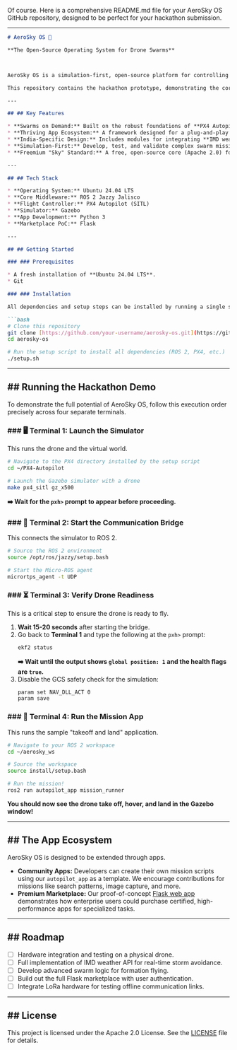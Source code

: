 Of course. Here is a comprehensive README.md file for your AeroSky OS GitHub repository, designed to be perfect for your hackathon submission.

-----

````markdown
# AeroSky OS 🚁

**The Open-Source Operating System for Drone Swarms**



AeroSky OS is a simulation-first, open-source platform for controlling autonomous drone swarms. Conceived as an "Android for the Sky," our mission is to democratize advanced drone technology for critical applications like emergency response, search and rescue, and logistics, with a special focus on tackling the unique environmental and connectivity challenges of India.

This repository contains the hackathon prototype, demonstrating the core OS, a sample mission application, and a proof-of-concept app marketplace.

---

## ## Key Features

* **Swarms on Demand:** Built on the robust foundations of **PX4 Autopilot** and **ROS 2**, enabling complex multi-drone coordination.
* **Thriving App Ecosystem:** A framework designed for a plug-and-play app ecosystem. Developers can contribute open-source mission apps or offer premium solutions through a marketplace.
* **India-Specific Design:** Includes modules for integrating **IMD weather data** to navigate monsoon conditions and planned support for **LoRa/SQLite** for operations in low-connectivity rural areas.
* **Simulation-First:** Develop, test, and validate complex swarm missions in the **Gazebo Simulator** without risking hardware.
* **Freemium "Sky" Standard:** A free, open-source core (Apache 2.0) for the community, with a path to monetization through a premium app marketplace for enterprise users.

---

## ## Tech Stack

* **Operating System:** Ubuntu 24.04 LTS
* **Core Middleware:** ROS 2 Jazzy Jalisco
* **Flight Controller:** PX4 Autopilot (SITL)
* **Simulator:** Gazebo
* **App Development:** Python 3
* **Marketplace PoC:** Flask

---

## ## Getting Started

### ### Prerequisites

* A fresh installation of **Ubuntu 24.04 LTS**.
* Git

### ### Installation

All dependencies and setup steps can be installed by running a single script.

```bash
# Clone this repository
git clone [https://github.com/your-username/aerosky-os.git](https://github.com/your-username/aerosky-os.git)
cd aerosky-os

# Run the setup script to install all dependencies (ROS 2, PX4, etc.)
./setup.sh
````

-----

## \#\# Running the Hackathon Demo

To demonstrate the full potential of AeroSky OS, follow this execution order precisely across four separate terminals.

### \#\#\# 🖥️ Terminal 1: Launch the Simulator

This runs the drone and the virtual world.

```bash
# Navigate to the PX4 directory installed by the setup script
cd ~/PX4-Autopilot

# Launch the Gazebo simulator with a drone
make px4_sitl gz_x500
```

**➡️ Wait for the `pxh>` prompt to appear before proceeding.**

### \#\#\# 🔗 Terminal 2: Start the Communication Bridge

This connects the simulator to ROS 2.

```bash
# Source the ROS 2 environment
source /opt/ros/jazzy/setup.bash

# Start the Micro-ROS agent
micrortps_agent -t UDP
```

### \#\#\# ⏳ Terminal 3: Verify Drone Readiness

This is a critical step to ensure the drone is ready to fly.

1.  **Wait 15-20 seconds** after starting the bridge.
2.  Go back to **Terminal 1** and type the following at the `pxh>` prompt:
    ```bash
    ekf2 status
    ```
    **➡️ Wait until the output shows `global position: 1` and the health flags are `true`.**
3.  Disable the GCS safety check for the simulation:
    ```bash
    param set NAV_DLL_ACT 0
    param save
    ```

### \#\#\# 🚁 Terminal 4: Run the Mission App

This runs the sample "takeoff and land" application.

```bash
# Navigate to your ROS 2 workspace
cd ~/aerosky_ws

# Source the workspace
source install/setup.bash

# Run the mission!
ros2 run autopilot_app mission_runner
```

**You should now see the drone take off, hover, and land in the Gazebo window\!**

-----

## \#\# The App Ecosystem

AeroSky OS is designed to be extended through apps.

  * **Community Apps:** Developers can create their own mission scripts using our `autopilot_app` as a template. We encourage contributions for missions like search patterns, image capture, and more.
  * **Premium Marketplace:** Our proof-of-concept [Flask web app](https://www.google.com/search?q=marketplace/) demonstrates how enterprise users could purchase certified, high-performance apps for specialized tasks.

-----

## \#\# Roadmap

  * [ ] Hardware integration and testing on a physical drone.
  * [ ] Full implementation of IMD weather API for real-time storm avoidance.
  * [ ] Develop advanced swarm logic for formation flying.
  * [ ] Build out the full Flask marketplace with user authentication.
  * [ ] Integrate LoRa hardware for testing offline communication links.

-----

## \#\# License

This project is licensed under the Apache 2.0 License. See the [LICENSE](https://www.google.com/search?q=LICENSE) file for details.

```
```
